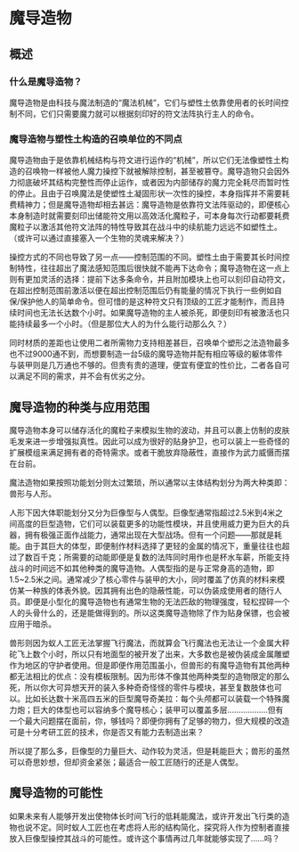 # 魔导造物

## 概述

### 什么是魔导造物？

魔导造物是由科技与魔法制造的“魔法机械”，它们与塑性土依靠使用者的长时间控制不同，它们只需要魔力就可以根据刻印好的符文法阵执行主人的命令。

### 魔导造物与塑性土构造的召唤单位的不同点

魔导造物由于是依靠机械结构与符文进行运作的“机械”，所以它们无法像塑性土构造的召唤物一样被他人魔力操控下就被解除控制，甚至被篡夺。魔导造物只会因外力彻底破坏其结构完整性而停止运作，或者因为内部储存的魔力完全耗尽而暂时性的停止。且由于召唤魔法是使塑性土凝固形状一次性的操控，本身指挥并不需要耗费精神力；但是魔导造物却相去甚远：魔导造物是依靠符文法阵驱动的，即便核心本身制造时就需要刻印出储能符文用以高效活化魔粒子，可本身每次行动都要耗费魔粒子以激活其他符文法阵的特性导致其在战斗中的续航能力远远不如塑性土。（或许可以通过直接塞入一个生物的灵魂来解决？）

操控方式的不同也导致了另一点——控制范围的不同。塑性土由于需要其长时间控制特性，往往超出了魔法感知范围后很快就不能再下达命令；魔导造物在这一点上则有更加灵活的选择：提前下达多条命令，并且附加模块上也可以刻印自动符文，在超出控制范围前激活以便在超出控制范围后仍有能量的情况下执行一些例如自保/保护他人的简单命令。但可惜的是这种符文只有顶级的工匠才能制作，而且持续时间也无法长达数个小时。如果魔导造物的主人被杀死，即便刻印有被激活也只能持续最多一个小时。（但是那位大人的为什么能行动那么久？）

同时材质的差距也让使用二者所需物力支持相差甚巨，召唤单个塑形之法造物最多也不过9000通不到，而想要制造一台5级的魔导造物并配有相应等级的躯体零件与装甲则是几万通也不够的。但贵有贵的道理，便宜有便宜的性价比，二者各自可以满足不同的需求，并不会有优劣之分。

## 魔导造物的种类与应用范围

魔导造物本身可以储存活化的魔粒子来模拟生物的波动，并且可以裹上仿制的皮肤毛发来进一步增强拟真性。因此可以成为很好的贴身护卫，也可以装上一些奇怪的扩展模组来满足拥有者的奇特需求。或者干脆放弃隐蔽性，直接作为武力威慑而摆在台前。

魔法造物如果按照功能划分则太过繁琐，所以通常以主体结构划分为两大种类即：兽形与人形。

人形下因大体职能划分又分为巨像型与人偶型。巨像型通常指超过2.5米到4米之间高度的巨型造物，它们可以装载更多的功能性模块，并且使用威力更为巨大的兵器，拥有极强正面作战能力，通常出现在大型战场。但有一个问题——那就是耗能。由于其巨大的体型，即便制作材料选择了更轻的金属的情况下，重量往往也超过了数百千克；所需要的动能即便是复数的法阵同时用作也是杯水车薪，所能支持战斗的时间远不如其他种类的魔导造物。人偶型指的是与正常身高的造物，即1.5~2.5米之间。通常减少了核心零件与装甲的大小，同时覆盖了仿真的材料来模仿某一种族的体表外貌。因其拥有出色的隐蔽性能，可以伪装成使用者的随行人员。即便是小型化的魔导造物也有通常生物的无法匹敌的物理强度，轻松捏碎一个人的头骨什么的，还是能做得到的。所以这类魔导造物除了作为贴身保镖，也会被应用于暗杀。

兽形则因为蚁人工匠无法掌握飞行魔法，而就算会飞行魔法也无法让一个金属大秤砣飞上数个小时，所以只有地面型的被开发了出来，大多数也是被伪装成金属雕塑作为地区的守护者使用。但是即便作用范围虽小，但兽形的有魔导造物有其他两种都无法相比的优点：没有模板限制。因为形体不像其他两种类型的造物限定的那么死，所以你大可异想天开的装入多种奇奇怪怪的零件与模块，甚至复数肢体也可以。比如长达数十米高四五米的巨型魔导奇美拉：每个头颅都可以装载一个特殊魔力炮；巨大的体型也可以容纳多个魔导核心；装甲可以覆盖多层………………但有一个最大问题摆在面前，你，够钱吗？即便你拥有了足够的物力，但大规模的改造可是十分考研工匠的技术，你是否又有能力去制造出来？

所以提了那么多，巨像型的力量巨大、动作较为灵活，但是耗能巨大；兽形的虽然可以奇思妙想，但却资金紧张；最适合一般工匠随行的还是人偶型。

## 魔导造物的可能性

如果未来有人能够开发出使物体长时间飞行的低耗能魔法，或许开发出飞行类的造物也说不定。同时蚁人工匠也在考虑将人形的结构简化，探究将人作为控制者直接放入巨像型操控其战斗的可能性。或许这个事情再过几年就能够实现了……吗？